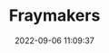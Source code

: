 ---
date: 2022-09-06 11:09:37
title: 'Fraymakers'	
tags: [platform fighter, PC, pixel art, hand-drawn]
img: https://i.imgur.com/1FY0BkW.png
link: https://store.steampowered.com/app/1420350/Fraymakers/
twitter: https://twitter.com/FraymakersGame
---